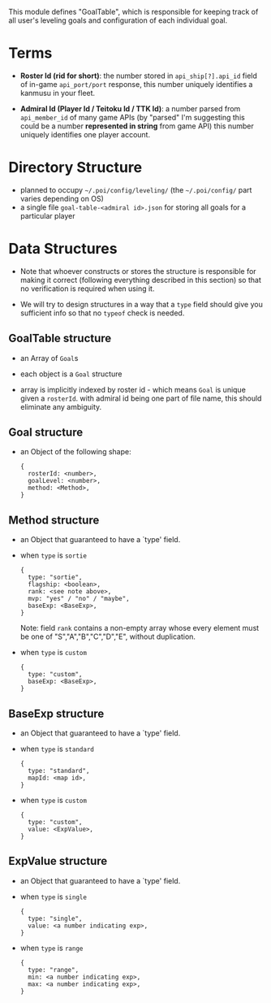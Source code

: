 This module defines "GoalTable",
which is responsible for keeping track of all user's leveling goals
and configuration of each individual goal.

# Terms

- **Roster Id (rid for short)**: the number stored in
  `api_ship[?].api_id` field of in-game `api_port/port` response,
  this number uniquely identifies a kanmusu in your fleet.

- **Admiral Id (Player Id / Teitoku Id / TTK Id)**: a number
  parsed from `api_member_id` of many game APIs
  (by "parsed" I'm suggesting this could be a number **represented in string** from game API)
  this number uniquely identifies one player account.

# Directory Structure

- planned to occupy `~/.poi/config/leveling/` (the `~/.poi/config/` part varies depending on OS)
- a single file `goal-table-<admiral id>.json` for storing all goals for a particular player

# Data Structures

- Note that whoever constructs or stores the structure is responsible for making it correct
  (following everything described in this section)
  so that no verification is required when using it.

- We will try to design structures in a way that a `type` field should give you sufficient
  info so that no `typeof` check is needed.

## GoalTable structure

- an Array of `Goal`s

- each object is a `Goal` structure

- array is implicitly indexed by roster id - which means `Goal` is unique given a `rosterId`.
  with admiral id being one part of file name, this should eliminate any ambiguity.

## Goal structure

- an Object of the following shape:

    ```
    {
      rosterId: <number>,
      goalLevel: <number>,
      method: <Method>,
    }
    ```

## Method structure

- an Object that guaranteed to have a `type' field.

- when `type` is `sortie`

    ```
    {
      type: "sortie",
      flagship: <boolean>,
      rank: <see note above>,
      mvp: "yes" / "no" / "maybe",
      baseExp: <BaseExp>,
    }
    ```

    Note: field `rank` contains a non-empty array whose every element
    must be one of "S","A","B","C","D","E", without duplication.

- when `type` is `custom`

    ```
    {
      type: "custom",
      baseExp: <BaseExp>,
    }
    ```

## BaseExp structure

- an Object that guaranteed to have a `type' field.

- when `type` is `standard`

    ```
    {
      type: "standard",
      mapId: <map id>,
    }
    ```

- when `type` is `custom`

    ```
    {
      type: "custom",
      value: <ExpValue>,
    }
    ```

## ExpValue structure

- an Object that guaranteed to have a `type' field.

- when `type` is `single`

    ```
    {
      type: "single",
      value: <a number indicating exp>,
    }
    ```

- when `type` is `range`

    ```
    {
      type: "range",
      min: <a number indicating exp>,
      max: <a number indicating exp>,
    }
    ```
